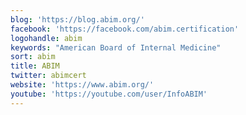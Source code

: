 ```yaml
---
blog: 'https://blog.abim.org/'
facebook: 'https://facebook.com/abim.certification'
logohandle: abim
keywords: "American Board of Internal Medicine"
sort: abim
title: ABIM
twitter: abimcert
website: 'https://www.abim.org/'
youtube: 'https://youtube.com/user/InfoABIM'
---
```

